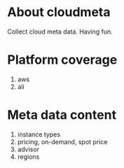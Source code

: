 # About cloudmeta
Collect cloud meta data. Having fun.

# Platform coverage
1. aws
2. ali

# Meta data content
1. instance types
2. pricing, on-demand, spot price
3. advisor
4. regions
